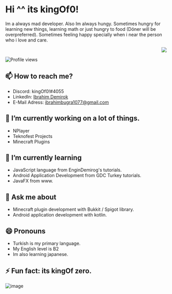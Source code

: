 # Hi ^^ its kingOf0!
 

<p align="left"> 
 Im a always mad developer. Also Im always hungy. Sometimes hungry for learning new things, learning math or just hungry to food (Döner will be  overpreferred). Sometimes feeling happy specially when i near the person who i love and care.
</p>
<p align="right"> 
 <img src="https://github-readme-stats.vercel.app/api?username=kingOf0&show_icons=true&theme=radical">
</p>

![Profile views](https://gpvc.arturio.dev/kingOf0)

## 📫 How to reach me?
* Discord: kingOf0!#4055  
* LinkedIn: [Ibrahim Demirok](https://www.linkedin.com/in/ibrahim-demirok-39452b223/ "") 
* E-Mail Adress: ibrahimbugra1077@gmail.com

## 🔭 I’m currently working on a lot of things. 
 * NPlayer
 * Teknofest Projects
 * Minecraft Plugins

## 🌱 I’m currently learning
 * JavaScript language from EnginDemirog's tutorials.
 * Android Application Development from GDC Turkey tutorials. 
 * JavaFX from www.

## 💬 Ask me about
*  Minecraft plugin development with Bukkit / Spigot library.
*  Android application development with kotlin.

## 😄 Pronouns
 * Turkish is my primary language.
 * My English level is B2
 * Im also learning japanese.

## ⚡ Fun fact: its kingOf zero.
![image](https://user-images.githubusercontent.com/44327892/141816160-943e4242-ba08-42e5-b35f-b401d6619554.png)
